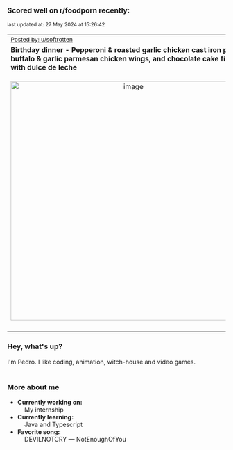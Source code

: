 ### Scored well on r/foodporn recently:

<p align="left"><sub>last updated at: 27 May 2024 at 15:26:42</sub></p>

|   |
| --- |
| <sub>[Posted by: u/softrotten][source]</sub> |
| **Birthday dinner - Pepperoni &amp; roasted garlic chicken cast iron pizzas, buffalo &amp; garlic parmesan chicken wings, and chocolate cake filled with dulce de leche** | 
|<p align="center"> <img alt="image" src="https://i.redd.it/ly5o5lvrym1d1.png" width="550" /> </p>|
|   |

### Hey, what's up?

I'm Pedro. I like coding, animation, witch-house and video games.<br><br>

### More about me
- **Currently working on:**  
&nbsp;&nbsp;&nbsp;&nbsp;My internship
- **Currently learning:**  
&nbsp;&nbsp;&nbsp;&nbsp;Java and Typescript
- **Favorite song:**  
&nbsp;&nbsp;&nbsp;&nbsp;DEVILNOTCRY — NotEnoughOfYou<br><br>

  



  
  
  
[linkedin]: https://linkedin.com/in/pedro-h-r-gomes-8a487b14a/
[gmail]: mailto:pilique11@gmail.com
[source]: https://reddit.com/r/FoodPorn/comments/1cwonhv/birthday_dinner_pepperoni_roasted_garlic_chicken/
[redditAPI]: https://www.reddit.com/dev/api/